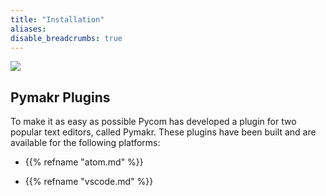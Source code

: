 ```yaml
---
title: "Installation"
aliases:
disable_breadcrumbs: true
---
```


![](/gitbook/assets/pymakr-logo-1.png)

## Pymakr Plugins <a id="pymakr-plugins"></a>

To make it as easy as possible Pycom has developed a plugin for two popular text editors, called Pymakr. These plugins have been built and are available for the following platforms:

- {{% refname "atom.md" %}}

- {{% refname "vscode.md" %}}
